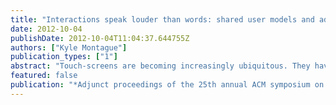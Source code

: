 ```yaml
---
title: "Interactions speak louder than words: shared user models and adaptive interfaces"
date: 2012-10-04
publishDate: 2012-10-04T11:04:37.644755Z
authors: ["Kyle Montague"]
publication_types: ["1"]
abstract: "Touch-screens are becoming increasingly ubiquitous. They have great appeal due to their capabilities to support new forms of human interaction, including their abilities to interpret rich gestural inputs, render flexible user interfaces and enable multi-user interactions. However, the technology creates new challenges and barriers for users with limited levels of vision and motor abilities. The PhD work described in this paper proposes a technique combining Shared User Models (SUM) and adaptive interfaces to improve the accessibility of touch-screen devices for people with low levels of vision and motor ability. SUM, built from an individual's interaction data across multiple applications and devices, is used to infer new knowledge of their abilities and characteristics, without the need for continuous calibration exercises or user configurations. This approach has been realized through the development of an open source software framework to support the creation of applications that make use of SUM to adapt interfaces that match the needs of individual users."
featured: false
publication: "*Adjunct proceedings of the 25th annual ACM symposium on User interface software and technology*"
---
```



